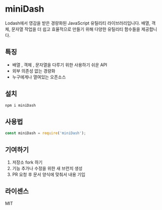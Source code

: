 # miniDash

Lodash에서 영감을 받은 경량화된 JavaScript 유틸리티 라이브러리입니다. 배열, 객체, 문자열 작업을 더 쉽고 효율적으로 만들기 위해 다양한 유틸리티 함수들을 제공합니다.

## 특징

- 배열 , 객체 , 문자열을 다루기 위한 사용하기 쉬운 API
- 외부 의존성 없는 경량화
- 누구에게나 열여있는 오픈소스

## 설치

```bash
npm i miniDash
```

## 사용법

```js
const miniDash = require('miniDash');
```

## 기여하기

1. 저장소 fork 하기
2. 기능 추가나 수정을 위한 새 브런치 생성
3. PR 요청 후 문서 양식에 맞춰서 내용 기입

## 라이센스

MIT

